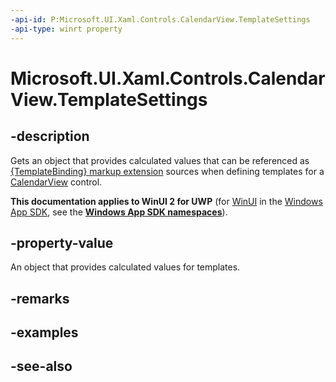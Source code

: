 ```yaml
---
-api-id: P:Microsoft.UI.Xaml.Controls.CalendarView.TemplateSettings
-api-type: winrt property
---
```


<!-- Property syntax
public Windows.UI.Xaml.Controls.Primitives.CalendarViewTemplateSettings TemplateSettings { get; }
-->

# Microsoft.UI.Xaml.Controls.CalendarView.TemplateSettings

## -description
Gets an object that provides calculated values that can be referenced as [{TemplateBinding} markup extension](/windows/uwp/xaml-platform/templatebinding-markup-extension) sources when defining templates for a [CalendarView](calendarview.md) control.

**This documentation applies to WinUI 2 for UWP** (for [WinUI](/windows/apps/winui/winui3/) in the [Windows App SDK](/windows/apps/windows-app-sdk/), see the **[Windows App SDK namespaces](/windows/windows-app-sdk/api/winrt/)**).

## -property-value
An object that provides calculated values for templates.

## -remarks

## -examples

## -see-also
